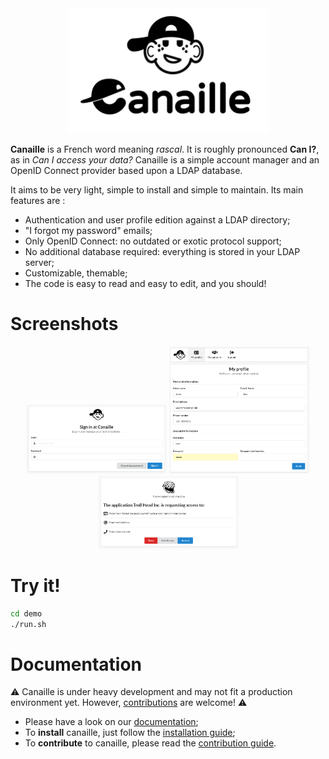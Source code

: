 <div align="center">
    <img src="canaille/static/img/canaille-full.png" height="200" alt="Canaille" />
</div>

**Canaille** is a French word meaning *rascal*. It is roughly pronounced **Can I?**,
as in *Can I access your data?* Canaille is a simple account manager and an OpenID Connect provider based upon a LDAP database.

It aims to be very light, simple to install and simple to maintain. Its main features are :
- Authentication and user profile edition against a LDAP directory;
- "I forgot my password" emails;
- Only OpenID Connect: no outdated or exotic protocol support;
- No additional database required: everything is stored in your LDAP server;
- Customizable, themable;
- The code is easy to read and easy to edit, and you should!

# Screenshots

<div align="center">
    <img src="doc/_static/login.png" width="225" alt="Canaille login page" />
    <img src="doc/_static/profile.png" width="225" alt="Canaille profile page" />
    <img src="doc/_static/consent.png" width="225" alt="Canaille consent page" />
</div>

# Try it!

```bash
cd demo
./run.sh
```

# Documentation

⚠ Canaille is under heavy development and may not fit a production environment yet. However, [contributions](CONTRIBUTING.rst) are welcome! ⚠

- Please have a look on our [documentation](https://canaille.readthedocs.io);
- To **install** canaille, just follow the [installation guide](https://canaille.readthedocs.io/en/latest/install.html);
- To **contribute** to canaille, please read the [contribution guide](https://canaille.readthedocs.io/en/latest/contributing.html).
